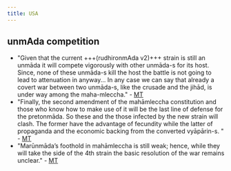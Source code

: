 ```yaml
---
title: USA
---
```


## unmAda competition
- "Given that the current +++(rudhironmAda v2)+++ strain is still an unmāda it will compete vigorously with other unmāda-s for its host. Since, none of these unmāda-s kill the host the battle is not going to lead to attenuation in anyway... In any case we can say that already a covert war between two unmāda-s, like the crusade and the jihād, is under way among the maha-mleccha." - [MT](https://manasataramgini.wordpress.com/2020/06/08/pandemic-days-the-fizz-is-out-of-the-bottle/)
- "Finally, the second amendment of the mahāmleccha constitution and those who know how to make use of it will be the last line of defense for the pretonmāda. So these and the those infected by the new strain will clash. The former have the advantage of fecundity while the latter of propaganda and the economic backing from the converted vyāpārin-s. " - [MT](https://manasataramgini.wordpress.com/2020/06/08/pandemic-days-the-fizz-is-out-of-the-bottle/)
- "Marūnmāda’s foothold in mahāmleccha is still weak; hence, while they will take the side of the 4th strain the basic resolution of the war remains unclear." - [MT](https://manasataramgini.wordpress.com/2020/06/08/pandemic-days-the-fizz-is-out-of-the-bottle/)